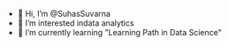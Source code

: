 - 👋 Hi, I’m @SuhasSuvarna
- 👀 I’m interested indata analytics
- 🌱 I’m currently learning "Learning Path in Data Science" 



